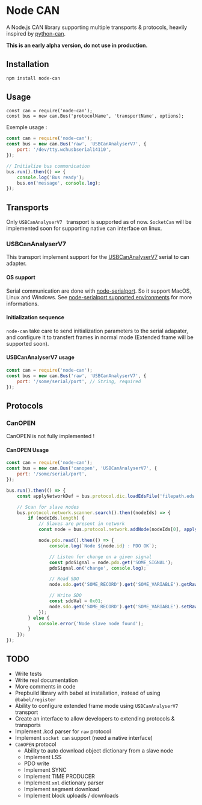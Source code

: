 # Node CAN

A Node.js CAN library supporting multiple transports & protocols, heavily inspired by [python-can](https://python-can.readthedocs.io/en/2.1.0/).

**This is an early alpha version, do not use in production.**

## Installation

```sh
npm install node-can
```

## Usage

```
const can = require('node-can');
const bus = new can.Bus('protocolName', 'transportName', options);
```

Exemple usage :

```js
const can = require('node-can');
const bus = new can.Bus('raw', 'USBCanAnalyserV7', {
	port: '/dev/tty.wchusbserial14110',
});

// Initialize bus communication
bus.run().then(() => {
	console.log('Bus ready');
	bus.on('message', console.log);
});
```

## Transports

Only `USBCanAnalyserV7 ` transport is supported as of now. `SocketCan` will be implemented soon for supporting native can interface on linux.

### USBCanAnalyserV7

This transport implement support for the [USBCanAnalyserV7](https://www.seeedstudio.com/USB-CAN-Analyzer-p-2888.html) serial to can adapter.

#### OS support

Serial communication are done with [node-serialport](https://github.com/node-serialport/node-serialport).
So it support MacOS, Linux and Windows. See [node-serialport supported environments](https://serialport.io/docs/guide-platform-support) for more informations.

#### Initialization sequence

`node-can` take care to send initialization parameters to the serial adapater, and configure it to transfert frames in normal mode (Extended frame will be supported soon).

#### USBCanAnalyserV7 usage

```js
const can = require('node-can');
const bus = new can.Bus('raw', 'USBCanAnalyserV7', {
	port: '/some/serial/port', // String, required
});
```

## Protocols

### CanOPEN

CanOPEN is not fully implemented !

#### CanOPEN Usage

```js
const can = require('node-can');
const bus = new can.Bus('canopen', 'USBCanAnalyserV7', {
	port: '/some/serial/port',
});

bus.run().then(() => {
	const applyNetworkDef = bus.protocol.dic.loadEdsFile('filepath.eds');

	// Scan for slave nodes
	bus.protocol.network.scanner.search().then((nodeIds) => {
		if (nodeIds.length) {
			// Slaves are present in network
			const node = bus.protocol.network.addNode(nodeIds[0], applyNetworkDef());

			node.pdo.read().then(() => {
				console.log(`Node ${node.id} : PDO OK`);

				// Listen for change on a given signal
				const pdoSignal = node.pdo.get('SOME_SIGNAL');
				pdoSignal.on('change', console.log);

				// Read SDO
				node.sdo.get('SOME_RECORD').get('SOME_VARIABLE').getRaw().then(console.log);

				// Write SDO
				const sdoVal = 0x01;
				node.sdo.get('SOME_RECORD').get('SOME_VARIABLE').setRaw(sdoVal).then(console.log);
			});
		} else {
			console.error('Node slave node found');
		}
	});
});
```

## TODO

- Write tests
- Write real documentation
- More comments in code
- Prepbuild library with babel at installation, instead of using `@babel/register`
- Ability to configure extended frame mode using `USBCanAnalyserV7` transport
- Create an interface to allow developers to extending protocols & transports
- Implement .kcd parser for `raw` protocol
- Implement `socket can` support (need a native interface)
- `CanOPEN` protocol
	- Ability to auto download object dictionary from a slave node
	- Implement LSS
	- PDO write
	- Implement SYNC
	- Implement TIME PRODUCER
	- Implement `xml` dictionary parser
	- Implement segment download
	- Implement block uploads / downloads
